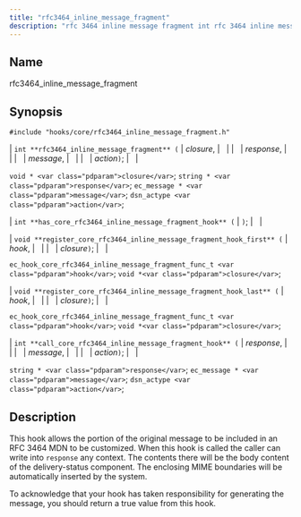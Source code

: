 ```yaml
---
title: "rfc3464_inline_message_fragment"
description: "rfc 3464 inline message fragment int rfc 3464 inline message fragment closure response message action void closure string response ec message message dsn actype action int has core rfc 3464 inline message fragment hook void register core rfc 3464 inline message fragment hook first hook closure ec hook core rfc..."
---
```


<a name="hooks.core.rfc3464_inline_message_fragment"></a> 
## Name

rfc3464_inline_message_fragment

## Synopsis

`#include "hooks/core/rfc3464_inline_message_fragment.h"`

| `int **rfc3464_inline_message_fragment** (` | <var class="pdparam">closure</var>, |   |
|   | <var class="pdparam">response</var>, |   |
|   | <var class="pdparam">message</var>, |   |
|   | <var class="pdparam">action</var>`)`; |   |

`void * <var class="pdparam">closure</var>`;
`string * <var class="pdparam">response</var>`;
`ec_message * <var class="pdparam">message</var>`;
`dsn_actype <var class="pdparam">action</var>`;

| `int **has_core_rfc3464_inline_message_fragment_hook** (` | `)`; |   |

| `void **register_core_rfc3464_inline_message_fragment_hook_first** (` | <var class="pdparam">hook</var>, |   |
|   | <var class="pdparam">closure</var>`)`; |   |

`ec_hook_core_rfc3464_inline_message_fragment_func_t <var class="pdparam">hook</var>`;
`void *<var class="pdparam">closure</var>`;

| `void **register_core_rfc3464_inline_message_fragment_hook_last** (` | <var class="pdparam">hook</var>, |   |
|   | <var class="pdparam">closure</var>`)`; |   |

`ec_hook_core_rfc3464_inline_message_fragment_func_t <var class="pdparam">hook</var>`;
`void *<var class="pdparam">closure</var>`;

| `int **call_core_rfc3464_inline_message_fragment_hook** (` | <var class="pdparam">response</var>, |   |
|   | <var class="pdparam">message</var>, |   |
|   | <var class="pdparam">action</var>`)`; |   |

`string * <var class="pdparam">response</var>`;
`ec_message * <var class="pdparam">message</var>`;
`dsn_actype <var class="pdparam">action</var>`;<a name="idp36934864"></a> 
## Description

This hook allows the portion of the original message to be included in an RFC 3464 MDN to be customized. When this hook is called the caller can write into `response` any context. The contents there will be the body content of the delivery-status component. The enclosing MIME boundaries will be automatically inserted by the system.

To acknowledge that your hook has taken responsibility for generating the message, you should return a true value from this hook.
